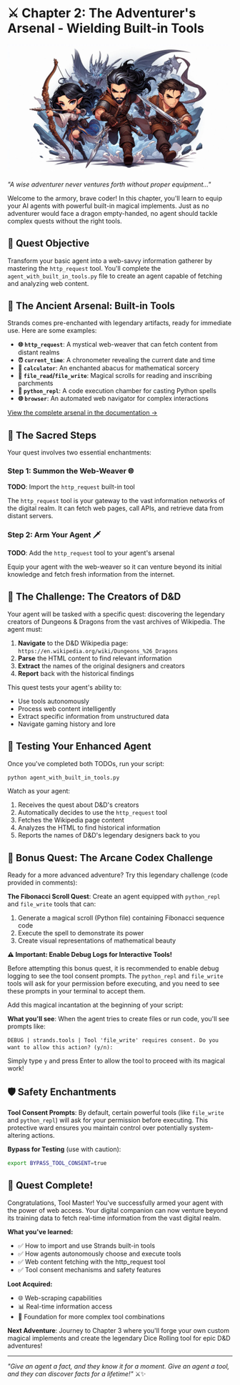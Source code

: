 # ⚔️ Chapter 2: The Adventurer's Arsenal - Wielding Built-in Tools

![Header Image](../images/header4.jpeg)

_"A wise adventurer never ventures forth without proper equipment..."_

Welcome to the armory, brave coder! In this chapter, you'll learn to equip your AI agents with powerful built-in magical implements. Just as no adventurer would face a dragon empty-handed, no agent should tackle complex quests without the right tools.

## 🎯 Quest Objective

Transform your basic agent into a web-savvy information gatherer by mastering the `http_request` tool. You'll complete the `agent_with_built_in_tools.py` file to create an agent capable of fetching and analyzing web content.

## 🏺 The Ancient Arsenal: Built-in Tools

Strands comes pre-enchanted with legendary artifacts, ready for immediate use. Here are some examples:

- **🌐 `http_request`**: A mystical web-weaver that can fetch content from distant realms
- **⏰ `current_time`**: A chronometer revealing the current date and time
- **🧮 `calculator`**: An enchanted abacus for mathematical sorcery
- **📁 `file_read`/`file_write`**: Magical scrolls for reading and inscribing parchments
- **🐍 `python_repl`**: A code execution chamber for casting Python spells
- **🌐 `browser`**: An automated web navigator for complex interactions

[View the complete arsenal in the documentation →](https://strandsagents.com/latest/documentation/docs/user-guide/concepts/tools/community-tools-package/)

## 📜 The Sacred Steps

Your quest involves two essential enchantments:

### Step 1: Summon the Web-Weaver 🌐
**TODO**: Import the `http_request` built-in tool

The `http_request` tool is your gateway to the vast information networks of the digital realm. It can fetch web pages, call APIs, and retrieve data from distant servers.

### Step 2: Arm Your Agent 🗡️
**TODO**: Add the `http_request` tool to your agent's arsenal

Equip your agent with the web-weaver so it can venture beyond its initial knowledge and fetch fresh information from the internet.

## 🎲 The Challenge: The Creators of D&D

Your agent will be tasked with a specific quest: discovering the legendary creators of Dungeons & Dragons from the vast archives of Wikipedia. The agent must:

1. **Navigate** to the D&D Wikipedia page: `https://en.wikipedia.org/wiki/Dungeons_%26_Dragons`
2. **Parse** the HTML content to find relevant information
3. **Extract** the names of the original designers and creators
4. **Report** back with the historical findings

This quest tests your agent's ability to:
- Use tools autonomously
- Process web content intelligently  
- Extract specific information from unstructured data
- Navigate gaming history and lore

## 🔧 Testing Your Enhanced Agent

Once you've completed both TODOs, run your script:

```bash
python agent_with_built_in_tools.py
```

Watch as your agent:
1. Receives the quest about D&D's creators
2. Automatically decides to use the `http_request` tool
3. Fetches the Wikipedia page content
4. Analyzes the HTML to find historical information
5. Reports the names of D&D's legendary designers back to you

## 🌟 Bonus Quest: The Arcane Codex Challenge

Ready for a more advanced adventure? Try this legendary challenge (code provided in comments):

**The Fibonacci Scroll Quest**: Create an agent equipped with `python_repl` and `file_write` tools that can:
1. Generate a magical scroll (Python file) containing Fibonacci sequence code
2. Execute the spell to demonstrate its power
3. Create visual representations of mathematical beauty

**⚠️ Important: Enable Debug Logs for Interactive Tools!**

Before attempting this bonus quest, it is recommended to enable debug logging to see the tool consent prompts. The `python_repl` and `file_write` tools will ask for your permission before executing, and you need to see these prompts in your terminal to accept them.

Add this magical incantation at the beginning of your script:


**What you'll see**: When the agent tries to create files or run code, you'll see prompts like:
```
DEBUG | strands.tools | Tool 'file_write' requires consent. Do you want to allow this action? (y/n):
```

Simply type `y` and press Enter to allow the tool to proceed with its magical work!

## 🛡️ Safety Enchantments

**Tool Consent Prompts**: By default, certain powerful tools (like `file_write` and `python_repl`) will ask for your permission before executing. This protective ward ensures you maintain control over potentially system-altering actions.

**Bypass for Testing** (use with caution):
```bash
export BYPASS_TOOL_CONSENT=true
```

## 🎉 Quest Complete!

Congratulations, Tool Master! You've successfully armed your agent with the power of web access. Your digital companion can now venture beyond its training data to fetch real-time information from the vast digital realm.

**What you've learned:**
- ✅ How to import and use Strands built-in tools
- ✅ How agents autonomously choose and execute tools
- ✅ Web content fetching with the http_request tool
- ✅ Tool consent mechanisms and safety features

**Loot Acquired:**
- 🌐 Web-scraping capabilities
- 📊 Real-time information access
- 🔧 Foundation for more complex tool combinations

**Next Adventure**: Journey to Chapter 3 where you'll forge your own custom magical implements and create the legendary Dice Rolling tool for epic D&D adventures!

---

_"Give an agent a fact, and they know it for a moment. Give an agent a tool, and they can discover facts for a lifetime!"_ ⚔️✨